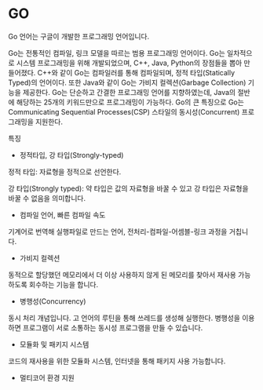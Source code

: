# GO


Go 언어는 구글이 개발한 프로그래밍 언어입니다.

Go는 전통적인 컴파일, 링크 모델을 따르는 범용 프로그래밍 언어이다. Go는 일차적으로 시스템 프로그래밍을 위해 개발되었으며, C++, Java, Python의 장점들을 뽑아 만들어졌다. C++와 같이 Go는 컴파일러를 통해 컴파일되며, 정적 타입(Statically Typed)의 언어이다. 또한 Java와 같이 Go는 가비지 컬렉션(Garbage Collection) 기능을 제공한다. Go는 단순하고 간결한 프로그래밍 언어를 지향하였는데, Java의 절반에 해당하는 25개의 키워드만으로 프로그래밍이 가능하다. Go의 큰 특징으로 Go는 Communicating Sequential Processes(CSP) 스타일의 동시성(Concurrent) 프로그래밍을 지원한다.


특징
* 정적타입, 강 타입(Strongly-typed)

정적 타입: 자료형을 정적으로 선언한다.

강 타입(Strongly typed): 약 타입은 값의 자료형을 바꿀 수 있고 강 타입은 자료형을 바꿀 수 없음을 의미합니다.

* 컴파일 언어, 빠른 컴파일 속도

기계어로 번역해 실행파일로 만드는 언어, 전처리-컴파일-어셈블-링크 과정을 거칩니다.

* 가비지 컬렉션

동적으로 할당했던 메모리에서 더 이상 사용하지 않게 된 메모리를 찾아서 재사용 가능하도록 회수하는 기능을 합니다.

* 병행성(Concurrency)

동시 처리 개념입니다. 고 언어의 루틴을 통해 쓰레드를 생성해 실행한다. 병행성을 이용하면 프로그램이 서로 소통하는 동시성 프로그램을 만들 수 있습니다.


* 모듈화 및 패키지 시스템

코드의 재사용을 위한 모듈화 시스템, 인터넷을 통해 패키지 사용 가능합니다.

* 멀티코어 환경 지원
